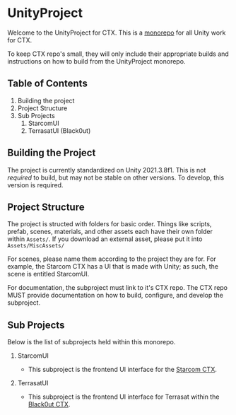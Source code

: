 # UnityProject

Welcome to the UnityProject for CTX. This is a [monorepo](https://en.wikipedia.org/wiki/Monorepo) for all Unity work for CTX.

To keep CTX repo's small, they will only include their appropriate builds and instructions on how to build from the UnityProject monorepo.

## Table of Contents

1. Building the project
1. Project Structure
1. Sub Projects
    1. StarcomUI
    2. TerrasatUI (Black0ut)

## Building the Project

The project is currently standardized on Unity 2021.3.8f1. This is not *required* to build, but may not be stable on other versions. To develop, this version is required.

## Project Structure

The project is structed with folders for basic order. Things like scripts, prefab, scenes, materials, and other assets each have their own folder within `Assets/`. If you download an external asset, please put it into `Assets/MiscAssets/`

For scenes, please name them according to the project they are for. For example, the Starcom CTX has a UI that is made with Unity; as such, the scene is entitled StarcomUI.

For documentation, the subproject must link to it's CTX repo. The CTX repo MUST provide documentation on how to build, configure, and develop the subproject.

## Sub Projects

Below is the list of subprojects held within this monorepo.

1. StarcomUI
    - This subproject is the frontend UI interface for the [Starcom CTX](https://github.com/CyberTrainingExercise/Starcom).

1. TerrasatUI
    - This subproject is the frontend UI interface for Terrasat within the [Black0ut CTX](https://github.com/CyberTrainingExercise/Black0ut).
